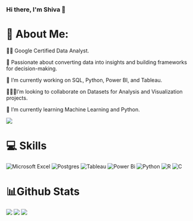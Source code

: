 ### Hi there, I'm Shiva 👋 


# 💫 About Me:
👨‍💻 Google Certified Data Analyst. 

🎯 Passionate about converting data into insights and building frameworks for decision-making. 

🔭 I’m currently working on SQL, Python, Power BI, and Tableau. 

🧑‍🤝‍🧑I’m looking to collaborate on Datasets for Analysis and Visualization projects. 

🌱 I’m currently learning Machine Learning and Python.  

![](https://komarev.com/ghpvc/?username=Shiva-teja-chary-andhoju)

#  💻 Skills
![Microsoft Excel](https://img.shields.io/badge/Microsoft_Excel-217346?style=for-the-badge&logo=microsoft-excel&logoColor=white)
![Postgres](https://img.shields.io/badge/postgres-%23316192.svg?style=for-the-badge&logo=postgresql&logoColor=white)
![Tableau](https://img.shields.io/badge/Tableau-E97627?style=for-the-badge&logo=Tableau&logoColor=white)
![Power Bi](https://img.shields.io/badge/power_bi-F2C811?style=for-the-badge&logo=powerbi&logoColor=black)
![Python](https://img.shields.io/badge/python-3670A0?style=for-the-badge&logo=python&logoColor=ffdd54)
![R](https://img.shields.io/badge/r-%23276DC3.svg?style=for-the-badge&logo=r&logoColor=white)
![C](https://img.shields.io/badge/c-%2300599C.svg?style=for-the-badge&logo=c&logoColor=white)

# 📊Github Stats
<img  src="https://github-readme-stats.vercel.app/api?username=Shiva-teja-chary-andhoju&show_icons=true&theme=dark" />

<img  src="https://streak-stats.demolab.com/?user=Shiva-teja-chary-andhoju&theme=dark" />

<img  src="https://github-readme-stats.vercel.app/api/top-langs/?username=Shiva-teja-chary-andhoju&layout=compact&theme=dark" />













